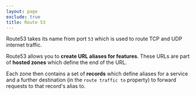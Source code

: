 ```yaml
---
layout: page
exclude: true
title: Route 53
---
```


Route53 takes its name from port `53` which is used to route TCP and UDP internet traffic.

Route53 allows you to **create URL aliases for features**. These URLs are part of **hosted zones** which define the end of the URL.

Each zone then contains a set of **records** which define aliases for a service and a further destination (in the `route traffic to` property) to forward requests to that record's alias to.
<!--stackedit_data:
eyJoaXN0b3J5IjpbMTEwMzg5MDQwNSwzNjgwNzU5MTFdfQ==
-->